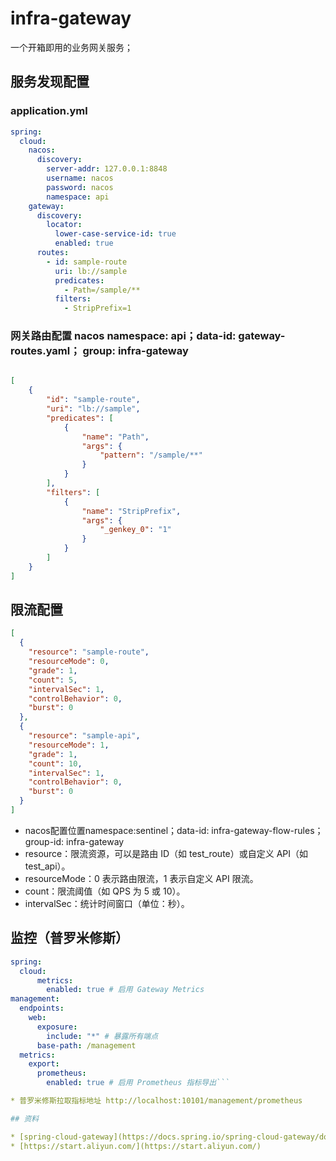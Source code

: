 # infra-gateway

一个开箱即用的业务网关服务；

## 服务发现配置

### application.yml
```yaml
spring:
  cloud:
    nacos:
      discovery:
        server-addr: 127.0.0.1:8848
        username: nacos
        password: nacos
        namespace: api
    gateway:
      discovery:
        locator:
          lower-case-service-id: true
          enabled: true
      routes:
        - id: sample-route
          uri: lb://sample
          predicates:
            - Path=/sample/**
          filters:
            - StripPrefix=1
```

### 网关路由配置 nacos namespace: api；data-id: gateway-routes.yaml； group: infra-gateway

```json

[
    {
        "id": "sample-route",
        "uri": "lb://sample",
        "predicates": [
            {
                "name": "Path",
                "args": {
                    "pattern": "/sample/**"
                }
            }
        ],
        "filters": [
            {
                "name": "StripPrefix",
                "args": {
                    "_genkey_0": "1"
                }
            }
        ]
    }
]
```

## 限流配置

```json
[
  {
    "resource": "sample-route",
    "resourceMode": 0,
    "grade": 1,
    "count": 5,
    "intervalSec": 1,
    "controlBehavior": 0,
    "burst": 0
  },
  {
    "resource": "sample-api",
    "resourceMode": 1,
    "grade": 1,
    "count": 10,
    "intervalSec": 1,
    "controlBehavior": 0,
    "burst": 0
  }
]
```

* nacos配置位置namespace:sentinel；data-id: infra-gateway-flow-rules；group-id: infra-gateway
* resource：限流资源，可以是路由 ID（如 test_route）或自定义 API（如 test_api）。
* resourceMode：0 表示路由限流，1 表示自定义 API 限流。
* count：限流阈值（如 QPS 为 5 或 10）。
* intervalSec：统计时间窗口（单位：秒）。

## 监控（普罗米修斯）

```yaml
spring:
  cloud:
      metrics:
        enabled: true # 启用 Gateway Metrics
management:
  endpoints:
    web:
      exposure:
        include: "*" # 暴露所有端点
      base-path: /management
  metrics:
    export:
      prometheus:
        enabled: true # 启用 Prometheus 指标导出```

* 普罗米修斯拉取指标地址 http://localhost:10101/management/prometheus

## 资料

* [spring-cloud-gateway](https://docs.spring.io/spring-cloud-gateway/docs/3.1.9/reference/html/#gateway-starter)
* [https://start.aliyun.com/](https://start.aliyun.com/)